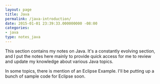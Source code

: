 ```yaml
---
layout: page
title: Java
permalink: /java-introduction/
date: 2015-01-01 23:39:33.000000000 -08:00
categories:
- java
type: notes_java
---
```


This section contains my notes on Java. It's a constantly evolving section, and I put the notes here mainly to provide quick access for me to review and update my knowledge about various Java topics.

In some topics, there is mention of an Eclipse Example. I'll be putting up a bunch of sample code for Eclipse soon.
